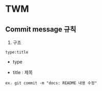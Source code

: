 # TWM

## Commit message 규칙

1. 구조

```
type:title
```

- type



- title : 제목

``ex. git commit -m "docs: README 내용 수정"``
